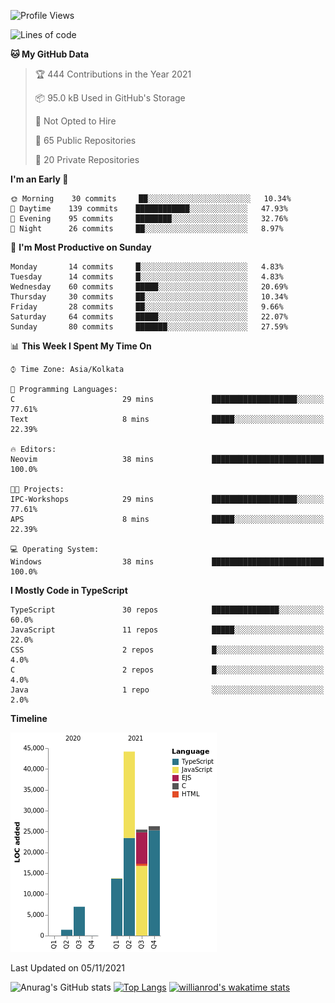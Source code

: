 <!--START_SECTION:waka-->
![Profile Views](http://img.shields.io/badge/Profile%20Views-0-blue)

![Lines of code](https://img.shields.io/badge/From%20Hello%20World%20I%27ve%20Written-118010%20lines%20of%20code-blue)

**🐱 My GitHub Data** 

> 🏆 444 Contributions in the Year 2021
 > 
> 📦 95.0 kB Used in GitHub's Storage 
 > 
> 🚫 Not Opted to Hire
 > 
> 📜 65 Public Repositories 
 > 
> 🔑 20 Private Repositories  
 > 
**I'm an Early 🐤** 

```text
🌞 Morning    30 commits     ██░░░░░░░░░░░░░░░░░░░░░░░   10.34% 
🌆 Daytime    139 commits    ████████████░░░░░░░░░░░░░   47.93% 
🌃 Evening    95 commits     ████████░░░░░░░░░░░░░░░░░   32.76% 
🌙 Night      26 commits     ██░░░░░░░░░░░░░░░░░░░░░░░   8.97%

```
📅 **I'm Most Productive on Sunday** 

```text
Monday       14 commits     █░░░░░░░░░░░░░░░░░░░░░░░░   4.83% 
Tuesday      14 commits     █░░░░░░░░░░░░░░░░░░░░░░░░   4.83% 
Wednesday    60 commits     █████░░░░░░░░░░░░░░░░░░░░   20.69% 
Thursday     30 commits     ██░░░░░░░░░░░░░░░░░░░░░░░   10.34% 
Friday       28 commits     ██░░░░░░░░░░░░░░░░░░░░░░░   9.66% 
Saturday     64 commits     █████░░░░░░░░░░░░░░░░░░░░   22.07% 
Sunday       80 commits     ███████░░░░░░░░░░░░░░░░░░   27.59%

```


📊 **This Week I Spent My Time On** 

```text
⌚︎ Time Zone: Asia/Kolkata

💬 Programming Languages: 
C                        29 mins             ███████████████████░░░░░░   77.61% 
Text                     8 mins              █████░░░░░░░░░░░░░░░░░░░░   22.39%

🔥 Editors: 
Neovim                   38 mins             █████████████████████████   100.0%

🐱‍💻 Projects: 
IPC-Workshops            29 mins             ███████████████████░░░░░░   77.61% 
APS                      8 mins              █████░░░░░░░░░░░░░░░░░░░░   22.39%

💻 Operating System: 
Windows                  38 mins             █████████████████████████   100.0%

```

**I Mostly Code in TypeScript** 

```text
TypeScript               30 repos            ███████████████░░░░░░░░░░   60.0% 
JavaScript               11 repos            █████░░░░░░░░░░░░░░░░░░░░   22.0% 
CSS                      2 repos             █░░░░░░░░░░░░░░░░░░░░░░░░   4.0% 
C                        2 repos             █░░░░░░░░░░░░░░░░░░░░░░░░   4.0% 
Java                     1 repo              ░░░░░░░░░░░░░░░░░░░░░░░░░   2.0%

```


**Timeline**

![Chart not found](https://raw.githubusercontent.com/wise-introvert/wise-introvert/master/charts/bar_graph.png) 


 Last Updated on 05/11/2021
<!--END_SECTION:waka-->

![Anurag's GitHub stats](https://github-readme-stats.vercel.app/api?username=wise-introvert&count_private=true&show_icons=true)
[![Top Langs](https://github-readme-stats.vercel.app/api/top-langs/?username=wise-introvert&langs_count=10)](https://github.com/anuraghazra/github-readme-stats)
[![willianrod's wakatime stats](https://github-readme-stats.vercel.app/api/wakatime?username=wiseintrovert)](https://github.com/anuraghazra/github-readme-stats)
